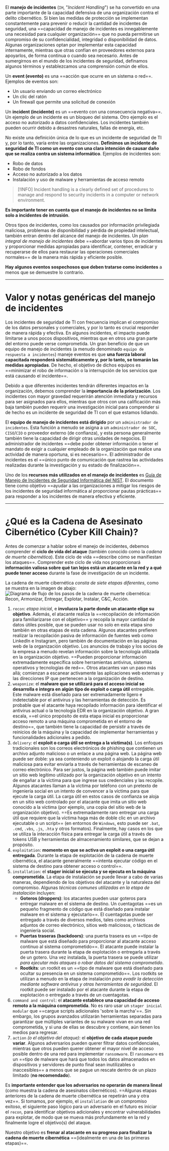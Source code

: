El **manejo de incidentes** (`IH`, "*Incident Handling*") se ha convertido en una parte importante de la capacidad defensiva de una organización contra el delito cibernético. Si bien las medidas de protección se implementan constantemente para prevenir o reducir la cantidad de incidentes de seguridad, una ==capacidad de manejo de incidentes es innegablemente una necesidad para cualquier organización== que no pueda permitirse un compromiso de su confidencialidad, integridad o disponibilidad de datos. Algunas organizaciones optan por implementar esta capacidad internamente, mientras que otras confían en proveedores externos para apoyarlos, de forma continua o cuando sea necesario. Antes de sumergirnos en el mundo de los incidentes de seguridad, definamos algunos términos y establezcamos una comprensión común de ellos.

Un **event (evento)** es una ==acción que ocurre en un sistema o red==. Ejemplos de eventos son:
- Un usuario enviando un correo electrónico
- Un clic del ratón
- Un firewall que permite una solicitud de conexión

Un **incident (incidente)** es un ==evento con una consecuencia negativa==. Un ejemplo de un incidente es un bloqueo del sistema. Otro ejemplo es el acceso no autorizado a datos confidenciales. Los incidentes también pueden ocurrir debido a desastres naturales, fallas de energía, etc.

No existe una definición única de lo que es un incidente de seguridad de TI y, por lo tanto, varía entre las organizaciones. **Definimos un incidente de seguridad de TI como un evento con una clara intención de causar daño que se realiza contra un sistema informático**. Ejemplos de incidentes son:
- Robo de datos
- Robo de fondos
- Acceso no autorizado a los datos
- Instalación y uso de malware y herramientas de acceso remoto

> [!INFO]
> Incident handling is a clearly defined set of procedures to manage and respond to security incidents in a computer or network environment.

**Es importante tener en cuenta que el manejo de incidentes no se limita solo a incidentes de intrusión**.

Otros tipos de incidentes, como los causados por información privilegiada maliciosa, problemas de disponibilidad y pérdida de propiedad intelectual, también entran dentro del alcance del manejo de incidentes. Un p*lan integral de manejo de incidentes* debe ==abordar varios tipos de incidentes y proporcionar medidas apropiadas para identificar, contener, erradicar y recuperarse de ellos para restaurar las operaciones comerciales normales== de la manera más rápida y eficiente posible.

**Hay algunos eventos sospechosos que deben tratarse como incidentes** a menos que se demuestre lo contrario.

---

# Valor y notas genéricas del manejo de incidentes
Los incidentes de seguridad de TI con frecuencia implican el compromiso de los datos personales y comerciales, y por lo tanto es crucial responder de manera rápida y efectiva. En algunos incidentes, el impacto puede limitarse a unos pocos dispositivos, mientras que en otros una gran parte del entorno puede verse comprometida. Un gran beneficio de que un equipo de manejo de incidentes (a menudo denominado `equipo de respuesta a incidentes`) maneje eventos es que **una fuerza laboral capacitada responderá sistemáticamente y, por lo tanto, se tomarán las medidas apropiadas**. De hecho, el objetivo de dichos equipos es ==minimizar el robo de información o la interrupción de los servicios que está causando el incidente==. 

Debido a que diferentes incidentes tendrán diferentes impactos en la organización, debemos comprender la **importancia de la priorización**. Los incidentes con mayor gravedad requerirán atención inmediata y recursos para ser asignados para ellos, mientras que otros con una calificación más baja también pueden requerir una investigación inicial para comprender si de hecho es un incidente de seguridad de TI con el que estamos lidiando.

El **equipo de manejo de incidentes está dirigido** por un `administrador de incidentes`. Esta función a menudo se asigna a un `administrador de SOC`, `CISO`/`CIO` o proveedor externo (de confianza), y esta persona generalmente también tiene la capacidad de dirigir otras unidades de negocios. El administrador de incidentes ==debe poder obtener información o tener el mandato de exigir a cualquier empleado de la organización que realice una actividad de manera oportuna, si es necesario==. El administrador de incidentes es el ==único punto de comunicación que rastrea las actividades realizadas durante la investigación y su estado de finalización==.

Uno de los **recursos más utilizados en el manejo de incidentes** es [Guía de Manejo de Incidentes de Seguridad Informática del NIST](https://nvlpubs.nist.gov/nistpubs/SpecialPublications/NIST.SP.800-61r2.pdf). El documento tiene como objetivo ==ayudar a las organizaciones a mitigar los riesgos de los incidentes de seguridad informática al proporcionar pautas prácticas== para responder a los incidentes de manera efectiva y eficiente.

---

# ¿Qué es la Cadena de Asesinato Cibernético (Cyber Kill Chain)?
Antes de comenzar a hablar sobre el manejo de incidentes, debemos comprender el **ciclo de vida del ataque** (también conocido como la *cadena de muerte cibernética*). Este ciclo de vida ==describe cómo se manifiestan los ataques==. Comprender este ciclo de vida nos proporcionará **información valiosa sobre qué tan lejos está un atacante en la red y a qué puede tener acceso** durante la fase de investigación de un incidente.

La cadena de muerte cibernética *consta de siete etapas diferentes*, como se muestra en la imagen de abajo: ![Diagrama de flujo de los pasos de la cadena de muerte cibernética: Recon, Armonizar, Entregar, Explotar, Instalar, C&C, Acción.](https://academy.hackthebox.com/storage/modules/148/Cyber_kill_chain.png)

1. `recon`: *etapa inicial*, e **involucra la parte donde un atacante elige su objetivo**. Además, el atacante realiza la ==recopilación de información para familiarizarse con el objetivo== y recopila la mayor cantidad de datos útiles posible, que se pueden usar no solo en esta etapa sino también en otras etapas de esta cadena. Algunos atacantes prefieren realizar la recopilación pasiva de información de fuentes web como LinkedIn e Instagram, pero también de documentación en las páginas web de la organización objetivo. Los anuncios de trabajo y los socios de la empresa a menudo revelan información sobre la tecnología utilizada en la organización objetivo. ==Pueden proporcionar información extremadamente específica sobre herramientas antivirus, sistemas operativos y tecnologías de red==. Otros atacantes van un paso más allá; comienzan a escanear activamente las aplicaciones web externas y las direcciones IP que pertenecen a la organización de destino.
2. `weaponize`: el **malware que se utilizará para el acceso inicial se desarrolla e integra en algún tipo de exploit o carga útil** entregable. Este malware está diseñado para ser extremadamente ligero e indetectable por el antivirus y las herramientas de detección. Es probable que el atacante haya recopilado información para identificar el antivirus actual o la tecnología EDR en la organización objetivo. A gran escala, ==el único propósito de esta etapa inicial es proporcionar acceso remoto a una máquina comprometida en el entorno de destino==, que también tiene la capacidad de persistir a través de reinicios de la máquina y la capacidad de implementar herramientas y funcionalidades adicionales a pedido.
3. `delivery`: el **exploit o carga útil se entrega a la víctima(s)**. Los enfoques tradicionales son los correos electrónicos de phishing que contienen un archivo adjunto malicioso o un enlace a una página web. La página web puede ser doble: ya sea conteniendo un exploit o alojando la carga útil maliciosa para evitar enviarla a través de herramientas de escaneo de correo electrónico. Para ser justos, la página web también puede imitar un sitio web legítimo utilizado por la organización objetivo en un intento de engañar a la víctima para que ingrese sus credenciales y las recopile. Algunos atacantes llaman a la víctima por teléfono con un pretexto de ingeniería social en un intento de convencer a la víctima para que ejecute la carga útil. La carga útil en estos casos de confianza se aloja en un sitio web controlado por el atacante que imita un sitio web conocido a la víctima (por ejemplo, una copia del sitio web de la organización objetivo). ==Es extremadamente raro entregar una carga útil que requiere que la víctima haga más de doble clic en un archivo ejecutable o un script== (en entornos de `Windows`, esto puede ser `.bat`, `.cmd`, `.vbs`, `.js`, `.hta` y otros formatos). Finalmente, hay casos en los que se utiliza la interacción física para entregar la carga útil a través de tokens USB y herramientas de almacenamiento similares, que se dejan a propósito.
4. `exploitation`: **momento en que se activa un exploit o una carga útil entregada**. Durante la etapa de explotación de la cadena de muerte cibernética, el atacante generalmente ==intenta ejecutar código en el sistema de destino para obtener acceso o control==.
5. `installation`: el **stager inicial se ejecuta y se ejecuta en la máquina comprometida**. La etapa de instalación se puede llevar a cabo de varias maneras, dependiendo de los objetivos del atacante y la naturaleza del compromiso. Algunas *técnicas comunes utilizadas en la etapa de instalación* incluyen:
	- **Goteros (droppers)**: los atacantes pueden usar goteros para entregar malware en el sistema de destino. Un cuentagotas ==es un pequeño fragmento de código que está diseñado para instalar malware en el sistema y ejecutarlo==. El cuentagotas puede ser entregado a través de diversos medios, tales como archivos adjuntos de correo electrónico, sitios web maliciosos, o tácticas de ingeniería social.
	- **Puertas traseras (backdoors)**: una puerta trasera es un ==tipo de malware que está diseñado para proporcionar al atacante acceso continuo al sistema comprometido==. El atacante puede instalar la puerta trasera durante la etapa de explotación o entregarla a través de un gotero. Una vez instalada, la puerta trasera se puede utilizar *para ejecutar más ataques o robar datos del sistema comprometido*.
	- **Rootkits**: un rootkit es un ==tipo de malware que está diseñado para ocultar su presencia en un sistema comprometido==. Los rootkits se utilizan a menudo en la etapa de instalación *para evadir la detección mediante software antivirus y otras herramientas de seguridad*. El rootkit puede ser instalado por el atacante durante la etapa de explotación o entregado a través de un cuentagotas.
6. `command and control`: el **atacante establece una capacidad de acceso remoto a la máquina comprometida**. No es raro usar un `stager inicial modular` que ==cargue scripts adicionales 'sobre la marcha'==. Sin embargo, los grupos avanzados utilizarán herramientas separadas para garantizar que múltiples variantes de su malware vivan en una red comprometida, y si una de ellas se descubre y contiene, aún tienen los medios para regresar.
7. `action` *(o el objetivo del ataque)*: el **objetivo de cada ataque puede variar**. Algunos adversarios pueden querer filtrar datos confidenciales, mientras que otros pueden querer obtener el mayor nivel de acceso posible dentro de una red para implementar `ransomware`. El `ransomware` es un ==tipo de malware que hará que todos los datos almacenados en dispositivos y servidores de punto final sean inutilizables o inaccesibles== a menos que se pague un rescate dentro de un plazo limitado (**no recomendado**).

Es **importante entender que los adversarios no operarán de manera lineal** (como muestra la cadena de asesinatos cibernéticos). ==Algunas etapas anteriores de la cadena de muerte cibernética se repetirán una y otra vez==. Si tomamos, por ejemplo, el `installation` de un compromiso exitoso, el siguiente paso lógico para un adversario en el futuro es iniciar el `recon`, para identificar objetivos adicionales y encontrar vulnerabilidades para explotar, de modo que se mueva más profundamente en la red y finalmente logre el objetivo(s) del ataque.

Nuestro objetivo es **frenar al atacante en su progreso para finalizar la cadena de muerte cibernética** ==(idealmente en una de las primeras etapas)==.